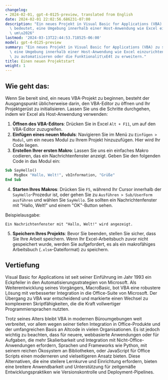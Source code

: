 ```yaml
---
changelog:
- 2024-02-01, gpt-4-0125-preview, translated from English
date: 2024-02-01 22:02:56.686231-07:00
description: "Ein neues Projekt in Visual Basic for Applications (VBA) zu starten,\
  \ bedeutet, eine Umgebung innerhalb einer Host-Anwendung wie Excel einzurichten,\
  \ um\u2026"
lastmod: '2024-03-13T22:44:53.718525-06:00'
model: gpt-4-0125-preview
summary: "Ein neues Projekt in Visual Basic for Applications (VBA) zu starten, bedeutet,\
  \ eine Umgebung innerhalb einer Host-Anwendung wie Excel einzurichten, um Aufgaben\
  \ zu automatisieren oder die Funktionalit\xE4t zu erweitern."
title: Einen neuen Projektstart
weight: 1
---
```


## Wie geht das:
Wenn Sie bereit sind, ein neues VBA-Projekt zu beginnen, besteht der Ausgangspunkt üblicherweise darin, den VBA-Editor zu öffnen und Ihr Projektgerüst zu initialisieren. Lassen Sie uns die Schritte durchgehen, indem wir Excel als Host-Anwendung verwenden:

1. **Öffnen des VBA-Editors**: Drücken Sie in Excel `Alt + F11`, um auf den VBA-Editor zuzugreifen.
2. **Einfügen eines neuen Moduls**: Navigieren Sie im Menü zu `Einfügen > Modul`, um ein neues Modul zu Ihrem Projekt hinzuzufügen. Hier wird Ihr Code liegen.
3. **Erstellen Ihrer ersten Makro**: Lassen Sie uns ein einfaches Makro codieren, das ein Nachrichtenfenster anzeigt. Geben Sie den folgenden Code in das Modul ein:

```vb
Sub SayHello()
    MsgBox "Hallo, Welt!", vbInformation, "Grüße"
End Sub
```

4. **Starten Ihres Makros**: Drücken Sie `F5`, während Ihr Cursor innerhalb der `SayHello`-Prozedur ist, oder gehen Sie zu `Ausführen > Sub/UserForm ausführen` und wählen Sie `SayHello`. Sie sollten ein Nachrichtenfenster mit "Hallo, Welt!" und einem "OK"-Button sehen.

Beispielausgabe:

```plaintext
Ein Nachrichtenfenster mit "Hallo, Welt!" wird angezeigt.
```

5. **Speichern Ihres Projekts**: Bevor Sie beenden, stellen Sie sicher, dass Sie Ihre Arbeit speichern. Wenn Ihr Excel-Arbeitsbuch zuvor nicht gespeichert wurde, werden Sie aufgefordert, es als ein makrofähiges Arbeitsbuch (`.xlsm`-Dateiformat) zu speichern.

## Vertiefung
Visual Basic for Applications ist seit seiner Einführung im Jahr 1993 ein Eckpfeiler in den Automatisierungsstrategien von Microsoft. Als Weiterentwicklung seines Vorgängers, MacroBasic, bot VBA eine robustere Lösung mit verbesserter Integration in die Office-Suite von Microsoft. Der Übergang zu VBA war entscheidend und markierte einen Wechsel zu komplexeren Skriptfähigkeiten, die die Kraft vollwertiger Programmiersprachen nutzten.

Trotz seines Alters bleibt VBA in modernen Büroumgebungen weit verbreitet, vor allem wegen seiner tiefen Integration in Office-Produkte und der umfangreichen Basis an Altcode in vielen Organisationen. Es ist jedoch wichtig zu beachten, dass für neuere, webbasierte Anwendungen oder für Aufgaben, die mehr Skalierbarkeit und Integration mit Nicht-Office-Anwendungen erfordern, Sprachen und Frameworks wie Python, mit seinem reichen Ökosystem an Bibliotheken, oder JavaScript für Office Scripts einen moderneren und vielseitigeren Ansatz bieten. Diese Alternativen, die eine steilere Lernkurve und Einrichtung erfordern, bieten eine breitere Anwendbarkeit und Unterstützung für zeitgemäße Entwicklungspraktiken wie Versionskontrolle und Deployment-Pipelines.
